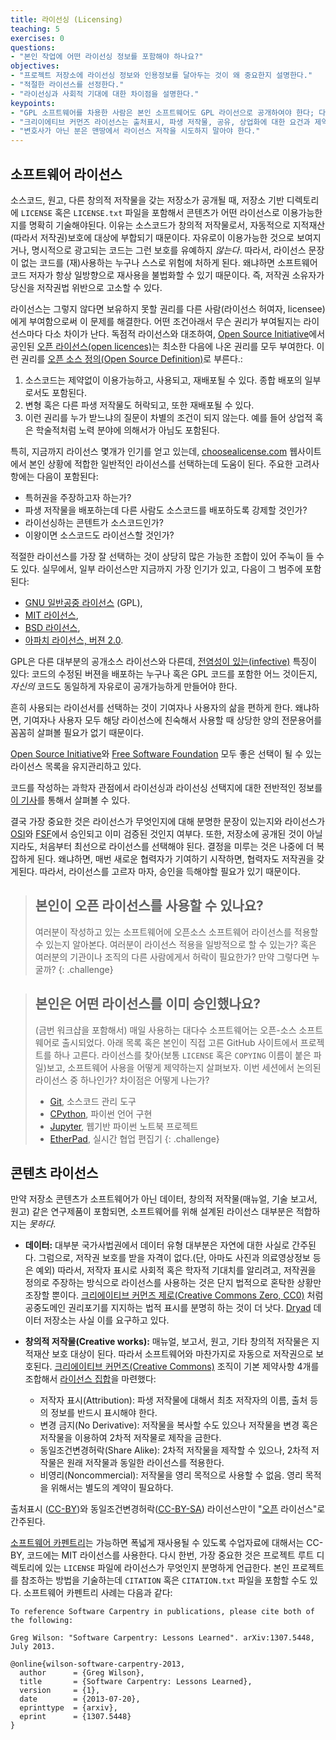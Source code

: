 ```yaml
---
title: 라이선싱 (Licensing)
teaching: 5
exercises: 0
questions:
- "본인 작업에 어떤 라이선싱 정보를 포함해야 하나요?"
objectives:
- "프로젝트 저장소에 라이선싱 정보와 인용정보를 달아두는 것이 왜 중요한지 설명한다."
- "적절한 라이선스를 선정한다."
- "라이선싱과 사회적 기대에 대한 차이점을 설명한다."
keypoints:
- "GPL 소프트웨어를 차용한 사람은 본인 소프트웨어도 GPL 라이선으로 공개하여야 한다; 다른 공개 소프트웨어 대부분은 이러한 요구를 하지는 않는다."
- "크리이에티브 커먼즈 라이선스는 출처표시, 파생 저작물, 공유, 상업화에 대한 요건과 제약사항을 명세하고 있다."
- "변호사가 아닌 분은 맨땅에서 라이선스 저작을 시도하지 말아야 한다."
---
```


## 소프트웨어 라이선스

소스코드, 원고, 다른 창의적 저작물을 갖는 저장소가 공개될 때,
저장소 기반 디렉토리에 `LICENSE` 혹은 `LICENSE.txt` 파일을 포함해서 콘텐츠가 어떤 라이선스로 이용가능한지를 명확히 기술해야된다.
이유는 소스코드가 창의적 저작물로서, 자동적으로 지적재산(따라서 저작권)보호에 대상에 부합되기 때문이다. 
자유로이 이용가능한 것으로 보여지거나, 명시적으로 광고되는 코드는 그런 보호를 유예하지 *않는다*. 
따라서, 라이선스 문장이 없는 코드를 (재)사용하는 누구나 스스로 위험에 처하게 된다. 
왜냐하면 소프트웨어 코드 저자가 항상 일방향으로 재사용을 불법화할 수 있기 때문이다.
즉, 저작권 소유자가 당신을 저작권법 위반으로 고소할 수 있다.


라이선스는 그렇지 않다면 보유하지 못할 권리를 다른 사람(라이선스 허여자, licensee)에게 부여함으로써 이 문제를 해결한다.
어떤 조건아래서 무슨 권리가 부여될지는 라이선스마다 다소 차이가 난다.
독점적 라이선스와 대조하여, [Open Source Initiative](http://opensource.org/)에서 공인된 
[오픈 라이선스(open licences)](http://opensource.org/licenses/alphabetical)는 최소한 다음에 나온 권리를 모두 부여한다. 
이런 권리를 [오픈 소스 정의(Open Source Definition)](http://opensource.org/osd)로 부른다.:

1. 소스코드는 제약없이 이용가능하고, 사용되고, 재배포될 수 있다.
   종합 배포의 일부로서도 포함된다.
2. 변형 혹은 다른 파생 저작물도 허락되고, 또한 재배포될 수 있다.
3. 이런 권리를 누가 받느냐의 질문이 차별의 조건이 되지 않는다.
   예를 들어 상업적 혹은 학술적처럼 노력 분야에 의해서가 아님도 포함된다.

특히, 지금까지 라이선스 몇개가 인기를 얻고 있는데, 
[choosealicense.com](https://choosealicense.com/) 웹사이트에서 본인 상황에 적합한 
일반적인 라이선스를 선택하는데 도움이 된다. 주요한 고려사항에는 다음이 포함된다:

* 특허권을 주장하고자 하는가?
* 파생 저작물을 배포하는데 다른 사람도 소스코드를 배포하도록 강제할 것인가?
* 라이선싱하는 콘텐트가 소스코드인가?
* 이왕이면 소스코드도 라이선스할 것인가?

적절한 라이선스를 가장 잘 선택하는 것이 상당히 많은 가능한 조합이 있어 주눅이 들 수도 있다. 
실무에서, 일부 라이선스만 지금까지 가장 인기가 있고, 다음이 그 범주에 포함된다:

* [GNU 일반공중 라이선스](http://opensource.org/licenses/GPL-3.0)
  (GPL),
* [MIT 라이선스](http://opensource.org/licenses/MIT),
* [BSD 라이선스](http://opensource.org/licenses/BSD-2-Clause),
* [아파치 라이선스, 버젼 2.0](http://opensource.org/licenses/Apache-2.0).

GPL은 다른 대부분의 공개소스 라이선스와 다른데, 
[전염성이 있는(infective)](http://swcarpentry.github.io/git-novice/reference.html#infective) 특징이 있다: 코드의 수정된 버젼을 배포하는 누구나 혹은 GPL 코드를 포함한 어느 것이든지, *자신의* 코드도 동일하게 자유로이 공개가능하게 만들어야 한다.

흔히 사용되는 라이선서를 선택하는 것이 기여자나 사용자의 삶을 편하게 한다.
왜냐하면, 기여자나 사용자 모두 해당 라이선스에 친숙해서 사용할 때 상당한 양의 전문용어를 
꼼꼼히 살펴볼 필요가 없기 때문이다.

[Open Source Initiative](https://opensource.org/licenses)와 [Free Software Foundation](https://www.gnu.org/licenses/license-list.html) 모두 
좋은 선택이 될 수 있는 라이선스 목록을 유지관리하고 있다.

코드를 작성하는 과학자 관점에서 라이선싱과 라이선싱 선택지에 대한 전반적인 정보를 
[이 기사][software-licensing]를 통해서 살펴볼 수 있다.

결국 가장 중요한 것은 라이선스가 무엇인지에 대해 분명한 문장이 있는지와 라이선스가 [OSI](http://opensource.org)와 [FSF](https://www.gnu.org/licenses/license-list.html)에서 승인되고 이미 검증된 것인지 여부다.
또한, 저장소에 공개된 것이 아닐지라도, 
처음부터 최선으로 라이선스를 선택해야 된다.
결정을 미루는 것은 나중에 더 복잡하게 된다.
왜냐하면, 매번 새로운 협력자가 기여하기 시작하면, 협력자도 저작권을 갖게된다.
따라서, 라이선스를 고르자 마자, 승인을 득해야할 필요가 있기 때문이다.


> ## 본인이 오픈 라이선스를 사용할 수 있나요?
>
> 여러분이 작성하고 있는 소프트웨어에 오픈소스 소프트웨어 라이선스를 적용할 수 있는지 알아본다.
> 여러분이 라이선스 적용을 일방적으로 할 수 있는가? 
> 혹은 여러분의 기관이나 조직의 다른 사람에게서 허락이 필요한가? 
> 만약 그렇다면 누굴까?
{: .challenge}

> ## 본인은 어떤 라이선스를 이미 승인했나요?
>
> (금번 워크샵을 포함해서) 매일 사용하는 대다수 소프트웨어는 오픈-소스 소프트웨어로 
> 출시되었다. 
> 아래 목록 혹은 본인이 직접 고른 GitHub 사이트에서 프로젝트를 하나 고른다.
> 라이선스를 찾아(보통 `LICENSE` 혹은 `COPYING` 이름이 붙은 파일)보고, 
> 소프트웨어 사용을 어떻게 제약하는지 살펴보자.
> 이번 세션에서 논의된 라이선스 중 하나인가? 
> 차이점은 어떻게 나는가?
> - [Git](https://github.com/git/git), 소스코드 관리 도구
> - [CPython](https://github.com/python/cpython), 파이썬 언어 구현 
> - [Jupyter](https://github.com/jupyter), 웹기반 파이썬 노트북 프로젝트
> - [EtherPad](https://github.com/ether/etherpad-lite), 실시간 협업 편집기
{: .challenge}

[software-licensing]: https://doi.org/10.1371/journal.pcbi.1002598

## 콘텐츠 라이선스

만약 저장소 콘텐츠가 소프트웨어가 아닌 데이터, 창의적 저작물(매뉴얼, 기술 보고서, 원고) 같은 연구제품이 포함되면,
소프트웨어를 위해 설계된 라이선스 대부분은 적합하지는 *못하다*.

* **데이터:** 대부분 국가사법권에서 데이터 유형 대부분은 자연에 대한 사실로 간주된다. 
  그럼으로, 저작권 보호를 받을 자격이 없다.(단, 아마도 사진과 의료영상정보 등은 예외)
  따라서, 저작자 표시로 사회적 혹은 학자적 기대치를 알리려고, 저작권을 정의로 주장하는 방식으로 라이선스를 사용하는 것은 단지 법적으로 혼탁한 상황만 조장할 뿐이다. 
  [크리에이티브 커먼즈 제로(Creative Commons Zero, CC0)](https://creativecommons.org/publicdomain/zero/1.0/) 처럼 공중도메인 권리포기를 지지하는 법적 표시를 분명히 하는 것이 더 낫다. [Dryad](http://datadryad.org) 데이터 저장소는 사실 이를 요구하고 있다.

* **창의적 저작물(Creative works):** 매뉴얼, 보고서, 원고, 기타 창의적 저작물은 지적재산 보호 대상이 된다. 따라서 소프트웨어와 마찬가지로 자동으로 저작권으로 보호된다. [크리에이티브 커먼즈(Creative Commons)](http://creativecommons.org/) 조직이 기본 제약사항 4개를 조합해서 [라이선스 집합](http://creativecommons.org/licenses/)을 마련했다:

    *   저작자 표시(Attribution): 파생 저작물에 대해서 최초 저작자의 이름, 출처 등의 정보를 반드시 표시해야 한다.
    *   변경 금지(No Derivative): 저작물을 복사할 수도 있으나 저작물을 변경 혹은 저작물을 이용하여 2차적 저작물로 제작을 금한다.
    *   동일조건변경허락(Share Alike): 2차적 저작물을 제작할 수 있으나, 2차적 저작물은 원래 저작물과 동일한 라이선스를 적용한다.
    *   비영리(Noncommercial): 저작물을 영리 목적으로 사용할 수 없음. 영리 목적을 위해서는 별도의 계약이 필요하다.  
  

출처표시 ([CC-BY](http://creativecommons.org/licenses/by/4.0/))와 동일조건변경허락([CC-BY-SA](http://creativecommons.org/licenses/by-sa/4.0/)) 라이선스만이 "[오픈](http://opendefinition.org/) 라이선스"로 간주된다.

[소프트웨어 카펜트리](http://software-carpentry.org/license.html)는 가능하면 폭넓게 재사용될 수 있도록 수업자료에 대해서는 CC-BY, 코드에는 MIT 라이선스를 사용한다. 
다시 한번, 가장 중요한 것은 프로젝트 루트 디렉토리에 있는 `LICENSE` 파일에 라이선스가 무엇인지 분명하게 언급한다.
본인 프로젝트를 참조하는 방법을 기술하는데 `CITATION` 혹은 `CITATION.txt` 파일을 포함할 수도 있다. 소프트웨어 카펜트리 사례는 다음과 같다:


~~~
To reference Software Carpentry in publications, please cite both of the following:

Greg Wilson: "Software Carpentry: Lessons Learned". arXiv:1307.5448, July 2013.

@online{wilson-software-carpentry-2013,
  author      = {Greg Wilson},
  title       = {Software Carpentry: Lessons Learned},
  version     = {1},
  date        = {2013-07-20},
  eprinttype  = {arxiv},
  eprint      = {1307.5448}
}
~~~
  